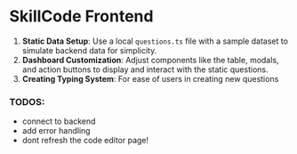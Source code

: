 # **SkillCode Frontend**

1. **Static Data Setup**: Use a local `questions.ts` file with a sample dataset to simulate backend data for simplicity.
2. **Dashboard Customization**: Adjust components like the table, modals, and action buttons to display and interact with the static questions.
3. **Creating Typing System**: For ease of users in creating new questions

### TODOS:


- connect to backend
- add error handling
- dont refresh the code editor page!



